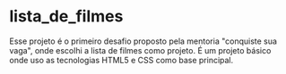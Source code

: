 # lista_de_filmes
Esse projeto é o primeiro desafio proposto pela mentoria "conquiste sua vaga", onde escolhi a lista de filmes como projeto.
É um projeto básico onde uso as tecnologias HTML5 e CSS como base principal.
